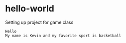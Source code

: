 # hello-world
Setting up project for game class

    Hello
    My name is Kevin and my favorite sport is basketball
